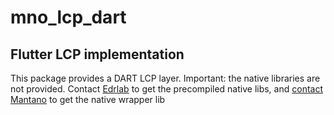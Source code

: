 # mno_lcp_dart

## Flutter LCP implementation

This package provides a DART LCP layer. Important: the native libraries are not provided.
Contact [Edrlab](https://edrlab.org) to get the precompiled native libs, and [contact Mantano](email:contact@mantano.com) to get the native wrapper lib
